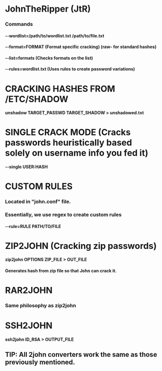 # JohnTheRipper (JtR)

### Commands

#### --wordlist=/path/to/wordlist.txt /path/to/file.txt

#### --format=FORMAT (Format specific cracking) (raw- for standard hashes)

#### --list=formats (Checks formats on the list)

#### --rules=wordlist.txt (Uses rules to create password variations)

# CRACKING HASHES FROM /ETC/SHADOW

#### unshadow TARGET_PASSWD TARGET_SHADOW > unshadowed.txt

# SINGLE CRACK MODE (Cracks passwords heuristically based solely on username info you fed it)

#### --single USER:HASH

# CUSTOM RULES

### Located in "john.conf" file.

### Essentially, we use regex to create custom rules

#### --rule=RULE PATH/TO/FILE

# ZIP2JOHN (Cracking zip passwords)

#### zip2john OPTIONS ZIP_FILE > OUT_FILE

#### Generates hash from zip file so that John can crack it.

# RAR2JOHN 

### Same philosophy as zip2john

# SSH2JOHN

#### ssh2john ID_RSA > OUTPUT_FILE

## TIP: All 2john converters work the same as those previously mentioned.
